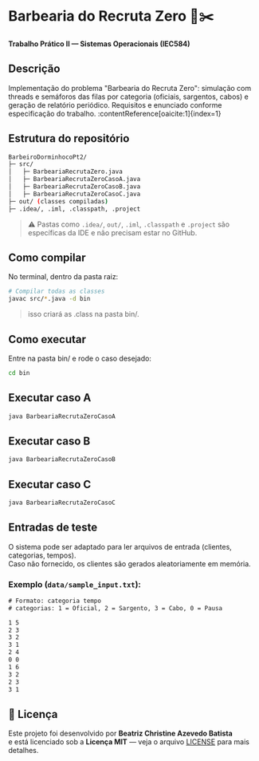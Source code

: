 # Barbearia do Recruta Zero 🪈✂️
**Trabalho Prático II — Sistemas Operacionais (IEC584)**  

## Descrição
Implementação do problema "Barbearia do Recruta Zero": simulação com threads e semáforos das filas por categoria (oficiais, sargentos, cabos) e geração de relatório periódico. Requisitos e enunciado conforme especificação do trabalho. :contentReference[oaicite:1]{index=1}

## Estrutura do repositório
```bash
BarbeiroDorminhocoPt2/
├─ src/
│   ├─ BarbeariaRecrutaZero.java
│   ├─ BarbeariaRecrutaZeroCasoA.java
│   ├─ BarbeariaRecrutaZeroCasoB.java
│   ├─ BarbeariaRecrutaZeroCasoC.java
├─ out/ (classes compiladas)
├─ .idea/, .iml, .classpath, .project
```


> ⚠️ Pastas como `.idea/`, `out/`, `.iml`, `.classpath` e `.project` são específicas da IDE e não precisam estar no GitHub.


## Como compilar
No terminal, dentro da pasta raiz:

```bash
# Compilar todas as classes
javac src/*.java -d bin
```
> isso criará as .class na pasta bin/.

## Como executar
Entre na pasta bin/ e rode o caso desejado:
```bash
cd bin
````

## Executar caso A
```bash
java BarbeariaRecrutaZeroCasoA
````

## Executar caso B
```bash
java BarbeariaRecrutaZeroCasoB
```

## Executar caso C
```bash
java BarbeariaRecrutaZeroCasoC
```

## Entradas de teste

O sistema pode ser adaptado para ler arquivos de entrada (clientes, categorias, tempos).  
Caso não fornecido, os clientes são gerados aleatoriamente em memória.  

### Exemplo (`data/sample_input.txt`):
```txt
# Formato: categoria tempo
# categorias: 1 = Oficial, 2 = Sargento, 3 = Cabo, 0 = Pausa

1 5
2 3
3 2
3 1
2 4
0 0
1 6
3 2
2 3
3 1
```
## 📄 Licença
Este projeto foi desenvolvido por **Beatriz Christine Azevedo Batista**  
e está licenciado sob a **Licença MIT** — veja o arquivo [LICENSE](LICENSE) para mais detalhes.
